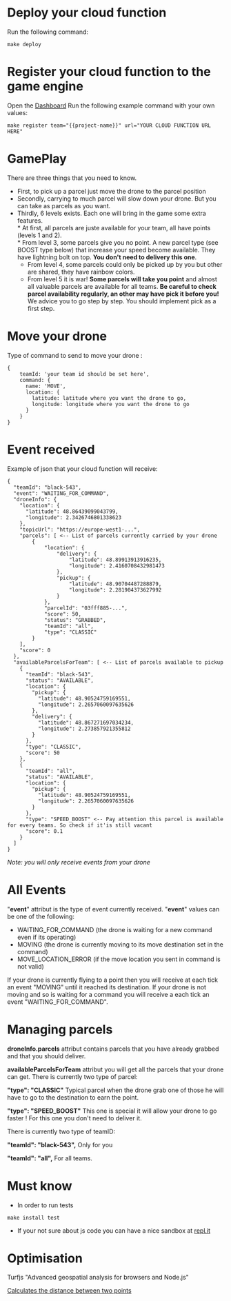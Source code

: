 # Deploy your cloud function 

Run the following command:

```
make deploy
```

# Register your cloud function to the game engine
Open the [Dashboard](https://deploy-techevent-drone.appspot.com/)
Run the following example command with your own values:

```
make register team="{{project-name}}" url="YOUR CLOUD FUNCTION URL HERE"
```

# GamePlay

There are three things that you need to know.
   *  First, to pick up a parcel just move the drone to the parcel position
   *  Secondly, carrying to much parcel will slow down your drone. But you can take as parcels as you want.
   *  Thirdly, 6 levels exists. Each one will bring in the game some extra features.  
   	*  At first, all parcels are juste available for your team, all have points (levels 1 and 2).  
	*  From level 3, some parcels give you no point. A new parcel type (see BOOST type below) that increase your speed become available. They have lightning bolt on top. **You don't need to delivery this one**.  
        *  From level 4, some parcels could only be picked up by you but other are shared, they have rainbow colors.  
    	*  From level 5 it is war! **Some parcels will take you point** and almost all valuable parcels are available for all teams. **Be careful to check parcel availability regularly, an other may have pick it before you!**  
    We advice you to go step by step. You should implement pick as a first step.
         
# Move your drone

Type of command to send to move your drone :

```
{
	teamId: 'your team id should be set here',
	command: {
	  name: 'MOVE',
	  location: {
	  	latitude: latitude where you want the drone to go,
	  	longitude: longitude where you want the drone to go
	  }
	}
}
```

# Event received 

Example of json that your cloud function will receive:

```
{
  "teamId": "black-543",
  "event": "WAITING_FOR_COMMAND",
  "droneInfo": {
    "location": {
      "latitude": 48.86439099043799,
      "longitude": 2.3426746801338623
    },
    "topicUrl": "https://europe-west1-...",
    "parcels": [ <-- List of parcels currently carried by your drone
        {
            "location": {
                "delivery": {
                    "latitude": 48.89913913916235,
                    "longitude": 2.4160708432981473
                },
                "pickup": {
                    "latitude": 48.90704487288879,
                    "longitude": 2.281904373627992
                }
            },
            "parcelId": "03fff885-...",
            "score": 50,
            "status": "GRABBED",
            "teamId": "all",
            "type": "CLASSIC"
        }
    ],
    "score": 0
  },
  "availableParcelsForTeam": [ <-- List of parcels available to pickup
    {
      "teamId": "black-543",
      "status": "AVAILABLE",
      "location": {
        "pickup": {
          "latitude": 48.90524759169551,
          "longitude": 2.2657060097635626
        },
        "delivery": {
          "latitude": 48.867271697034234,
          "longitude": 2.273857921355812
        }
      },
      "type": "CLASSIC",
      "score": 50
    },
    {
      "teamId": "all",
      "status": "AVAILABLE",
      "location": {
        "pickup": {
          "latitude": 48.90524759169551,
          "longitude": 2.2657060097635626
        }
      },
      "type": "SPEED_BOOST" <-- Pay attention this parcel is available for every teams. So check if it'is still vacant
      "score": 0.1
    }    
  ]
}
```

*Note: you will only receive events from your drone*

# All Events 

"**event**" attribut is the type of event currently received.
"**event**" values can be one of the following:
- WAITING_FOR_COMMAND (the drone is waiting for a new command even if its operating)
- MOVING (the drone is currently moving to its move destination set in the command)
- MOVE_LOCATION_ERROR (if the move location you sent in command is not valid)

If your drone is currently flying to a point then you will receive at each tick an event "MOVING" until it reached its destination.
If your drone is not moving and so is waiting for a command you will receive a each tick an event "WAITING_FOR_COMMAND".

# Managing parcels

**droneInfo.parcels** attribut contains parcels that you have already grabbed and that you should deliver.

**availableParcelsForTeam** attribut you will get all the parcels that your drone can get.
There is currently two type of parcel:

**"type": "CLASSIC"**
Typical parcel when the drone grab one of those he will have to go to the destination to earn the point.

**"type": "SPEED_BOOST"**
This one is special it will allow your drone to go faster !
For this one you don't need to deliver it.

There is currently two type of teamID:

**"teamId": "black-543",**
Only for you

**"teamId": "all",**
For all teams.


 
# Must know
 *  In order to run tests 
 ``` 
make install test
 ```
 *  If your not sure about js code you can have a nice sandbox at [repl.it](https://repl.it/languages)
      

# Optimisation

Turfjs "Advanced geospatial analysis for browsers and Node.js"

[Calculates the distance between two points](http://turfjs.org/docs#distance)

